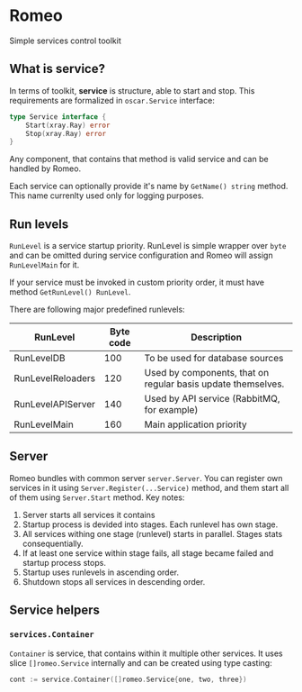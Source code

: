 Romeo
=====

Simple services control toolkit


## What is service?

In terms of toolkit, **service** is structure, able to start and stop. This requirements
are formalized in `oscar.Service` interface:

```go
type Service interface {
	Start(xray.Ray) error
	Stop(xray.Ray) error
}
```

Any component, that contains that method is valid service and can be handled by Romeo.

Each service can optionally provide it's name by `GetName() string` method. This name 
currenlty used only for logging purposes.

## Run levels

`RunLevel` is a service startup priority. RunLevel is simple wrapper over `byte` and 
can be omitted during service configuration and Romeo will assign `RunLevelMain` for it.

If your service must be invoked in custom priority order, it must have method 
`GetRunLevel() RunLevel`. 

There are following major predefined runlevels:

| RunLevel | Byte code | Description |
| -------- | --------- | ----------- |
| RunLevelDB | 100 | To be used for database sources |
| RunLevelReloaders | 120 | Used by components, that on regular basis update themselves. |
| RunLevelAPIServer | 140 | Used by API service (RabbitMQ, for example) |
| RunLevelMain | 160 | Main application priority |

## Server

Romeo bundles with common server `server.Server`. You can register own services in it 
using `Server.Register(...Service)` method, and them start all of them using 
`Server.Start` method. Key notes:

1. Server starts all services it contains
2. Startup process is devided into stages. Each runlevel has own stage.
3. All services withing one stage (runlevel) starts in parallel. 
   Stages stats consequentially.
4. If at least one service within stage fails, all stage became failed and
   startup process stops.
5. Startup uses runlevels in ascending order. 
6. Shutdown stops all services in descending order.

## Service helpers

### `services.Container`

`Container` is service, that contains within it multiple other services. It uses slice
`[]romeo.Service` internally and can be created using type casting:

```go
cont := service.Container([]romeo.Service{one, two, three})
```

### 
